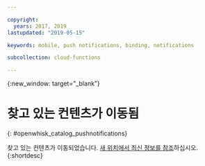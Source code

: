 ```yaml
---

copyright:
  years: 2017, 2019
lastupdated: "2019-05-15"

keywords: mobile, push notifications, binding, notifications

subcollection: cloud-functions

---
```


{:new_window: target="_blank"}
# 찾고 있는 컨텐츠가 이동됨
{: #openwhisk_catalog_pushnotifications}

찾고 있는 컨텐츠가 이동되었습니다. [새 위치에서 최신 정보를 참조](/docs/openwhisk?topic=cloud-functions-pkg_push_notifications)하십시오.
{:shortdesc}
